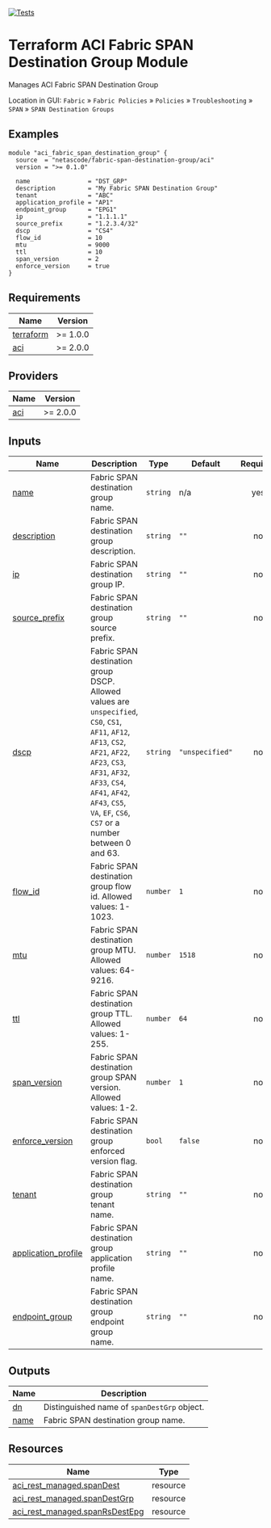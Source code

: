 <!-- BEGIN_TF_DOCS -->
[![Tests](https://github.com/netascode/terraform-aci-fabric-span-destination-group/actions/workflows/test.yml/badge.svg)](https://github.com/netascode/terraform-aci-fabric-span-destination-group/actions/workflows/test.yml)

# Terraform ACI Fabric SPAN Destination Group Module

Manages ACI Fabric SPAN Destination Group

Location in GUI:
`Fabric` » `Fabric Policies` » `Policies` » `Troubleshooting` » `SPAN` » `SPAN Destination Groups`

## Examples

```hcl
module "aci_fabric_span_destination_group" {
  source  = "netascode/fabric-span-destination-group/aci"
  version = ">= 0.1.0"

  name                = "DST_GRP"
  description         = "My Fabric SPAN Destination Group"
  tenant              = "ABC"
  application_profile = "AP1"
  endpoint_group      = "EPG1"
  ip                  = "1.1.1.1"
  source_prefix       = "1.2.3.4/32"
  dscp                = "CS4"
  flow_id             = 10
  mtu                 = 9000
  ttl                 = 10
  span_version        = 2
  enforce_version     = true
}
```

## Requirements

| Name | Version |
|------|---------|
| <a name="requirement_terraform"></a> [terraform](#requirement\_terraform) | >= 1.0.0 |
| <a name="requirement_aci"></a> [aci](#requirement\_aci) | >= 2.0.0 |

## Providers

| Name | Version |
|------|---------|
| <a name="provider_aci"></a> [aci](#provider\_aci) | >= 2.0.0 |

## Inputs

| Name | Description | Type | Default | Required |
|------|-------------|------|---------|:--------:|
| <a name="input_name"></a> [name](#input\_name) | Fabric SPAN destination group name. | `string` | n/a | yes |
| <a name="input_description"></a> [description](#input\_description) | Fabric SPAN destination group description. | `string` | `""` | no |
| <a name="input_ip"></a> [ip](#input\_ip) | Fabric SPAN destination group IP. | `string` | `""` | no |
| <a name="input_source_prefix"></a> [source\_prefix](#input\_source\_prefix) | Fabric SPAN destination group source prefix. | `string` | `""` | no |
| <a name="input_dscp"></a> [dscp](#input\_dscp) | Fabric SPAN destination group DSCP. Allowed values are `unspecified`, `CS0`, `CS1`, `AF11`, `AF12`, `AF13`, `CS2`, `AF21`, `AF22`, `AF23`, `CS3`, `AF31`, `AF32`, `AF33`, `CS4`, `AF41`, `AF42`, `AF43`, `CS5`, `VA`, `EF`, `CS6`, `CS7` or a number between 0 and 63. | `string` | `"unspecified"` | no |
| <a name="input_flow_id"></a> [flow\_id](#input\_flow\_id) | Fabric SPAN destination group flow id. Allowed values: 1-1023. | `number` | `1` | no |
| <a name="input_mtu"></a> [mtu](#input\_mtu) | Fabric SPAN destination group MTU. Allowed values: 64-9216. | `number` | `1518` | no |
| <a name="input_ttl"></a> [ttl](#input\_ttl) | Fabric SPAN destination group TTL. Allowed values: 1-255. | `number` | `64` | no |
| <a name="input_span_version"></a> [span\_version](#input\_span\_version) | Fabric SPAN destination group SPAN version. Allowed values: 1-2. | `number` | `1` | no |
| <a name="input_enforce_version"></a> [enforce\_version](#input\_enforce\_version) | Fabric SPAN destination group enforced version flag. | `bool` | `false` | no |
| <a name="input_tenant"></a> [tenant](#input\_tenant) | Fabric SPAN destination group tenant name. | `string` | `""` | no |
| <a name="input_application_profile"></a> [application\_profile](#input\_application\_profile) | Fabric SPAN destination group application profile name. | `string` | `""` | no |
| <a name="input_endpoint_group"></a> [endpoint\_group](#input\_endpoint\_group) | Fabric SPAN destination group endpoint group name. | `string` | `""` | no |

## Outputs

| Name | Description |
|------|-------------|
| <a name="output_dn"></a> [dn](#output\_dn) | Distinguished name of `spanDestGrp` object. |
| <a name="output_name"></a> [name](#output\_name) | Fabric SPAN destination group name. |

## Resources

| Name | Type |
|------|------|
| [aci_rest_managed.spanDest](https://registry.terraform.io/providers/CiscoDevNet/aci/latest/docs/resources/rest_managed) | resource |
| [aci_rest_managed.spanDestGrp](https://registry.terraform.io/providers/CiscoDevNet/aci/latest/docs/resources/rest_managed) | resource |
| [aci_rest_managed.spanRsDestEpg](https://registry.terraform.io/providers/CiscoDevNet/aci/latest/docs/resources/rest_managed) | resource |
<!-- END_TF_DOCS -->